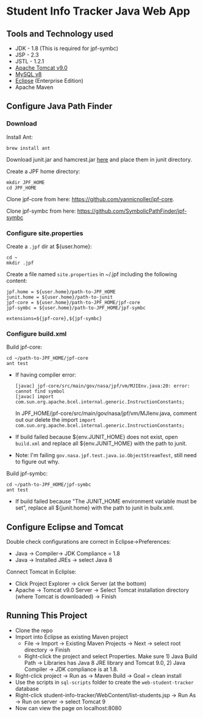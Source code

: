 # Student Info Tracker Java Web App

## Tools and Technology used
* JDK - 1.8 (This is required for jpf-symbc)
* JSP - 2.3
* JSTL - 1.2.1
* [Apache Tomcat v9.0](https://tomcat.apache.org/download-90.cgi)
* [MySQL v8](https://dev.mysql.com/downloads/mysql/)
* [Eclipse](https://www.eclipse.org/downloads/) (Enterprise Edition)
* Apache Maven

## Configure Java Path Finder
### Download
Install Ant:
```
brew install ant
```

Download junit.jar and hamcrest.jar [here](https://github.com/junit-team/junit4/wiki/Download-and-Install) and place them in junit directory.

Create a JPF home directory:
```
mkdir JPF_HOME
cd JPF_HOME
```
Clone jpf-core from here: https://github.com/yannicnoller/jpf-core.

Clone jpf-symbc from here: https://github.com/SymbolicPathFinder/jpf-symbc

### Configure site.properties
Create a `.jpf` dir at ${user.home}:
```
cd ~
mkdir .jpf
```
Create a file named `site.properties` in ~/.jpf including the following content:
```
jpf.home = ${user.home}/path-to-JPF_HOME
junit.home = ${user.home}/path-to-junit
jpf-core = ${user.home}/path-to-JPF_HOME/jpf-core
jpf-symbc = ${user.home}/path-to-JPF_HOME/jpf-symbc

extensions=${jpf-core},${jpf-symbc}
```

### Configure build.xml
Build jpf-core:
```
cd ~/path-to-JPF_HOME/jpf-core
ant test
```
* If having compiler error: 
  ```
  [javac] jpf-core/src/main/gov/nasa/jpf/vm/MJIEnv.java:20: error: cannot find symbol
  [javac] import com.sun.org.apache.bcel.internal.generic.InstructionConstants;
  ```
  In JPF_HOME/jpf-core/src/main/gov/nasa/jpf/vm/MJIenv.java, comment out our delete the import 
  `import com.sun.org.apache.bcel.internal.generic.InstructionConstants;` 

* If build failed because ${env.JUNIT_HOME} does not exist, open `build.xml` and replace all ${env.JUNIT_HOME} with the path to junit.

* Note: I'm failing `gov.nasa.jpf.test.java.io.ObjectStreamTest`, still need to figure out why.

Build jpf-symbc:
```
cd ~/path-to-JPF_HOME/jpf-symbc
ant test
```
* If build failed because "The JUNIT_HOME environment variable must be set", replace all ${junit.home} with the path to junit in builx.xml.

## Configure Eclipse and Tomcat
Double check configurations are correct in Eclipse->Preferences:
* Java -> Compiler-> JDK Compliance = 1.8
* Java -> Installed JREs -> select Java 8

Connect Tomcat in Ecliplse:
* Click Project Explorer -> click Server (at the bottom)
* Apache -> Tomcat v9.0 Server -> Select Tomcat installation directory (where Tomcat is downloaded) -> Finish

## Running This Project
* Clone the repo
* Import into Eclipse as existing Maven project
  * File -> Import -> Existing Maven Projects -> Next -> select root directory -> Finish
  * Right-click the project and select Properties. Make sure 1) Java Build Path -> Libraries has Java 8 JRE library and Tomcat 9.0, 2) Java Compiler -> JDK compliance is at 1.8.
* Right-click project -> Run as -> Maven Build -> Goal = clean install
* Use the scripts in `sql-scripts` folder to create the `web-student-tracker` database
* Right-click student-info-tracker/WebContent/list-students.jsp -> Run As -> Run on server -> select Tomcat 9
* Now can view the page on localhost:8080
